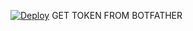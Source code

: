 [![Deploy](https://www.herokucdn.com/deploy/button.svg)](https://heroku.com/deploy)
GET TOKEN FROM BOTFATHER
